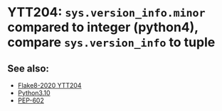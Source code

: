 # YTT204: `sys.version_info.minor` compared to integer (python4), compare `sys.version_info` to tuple

## See also:

* [Flake8-2020 YTT204](https://github.com/asottile-archive/flake8-2020)
* [Python3.10](https://github.com/asottile/python3.10)
* [PEP-602](https://peps.python.org/pep-0602/)
